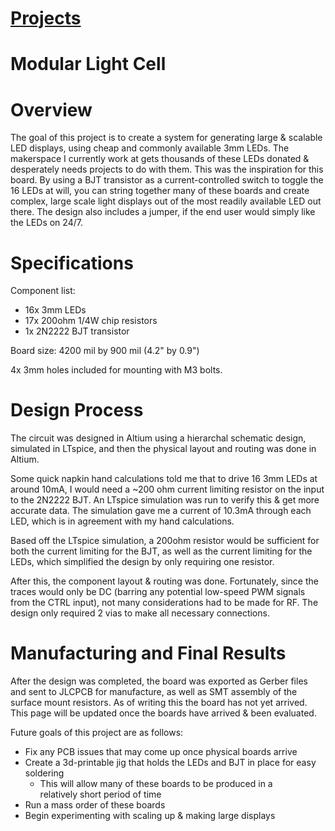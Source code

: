 # [Projects](http://vlarko.com/Projects)
# Modular Light Cell
# Overview
The goal of this project is to create a system for generating large & scalable LED displays, using cheap and commonly available 3mm LEDs. The makerspace I currently work at gets thousands of these LEDs donated & desperately needs projects to do with them. This was the inspiration for this board. By using a BJT transistor as a current-controlled switch to toggle the 16 LEDs at will, you can string together many of these boards and create complex, large scale light displays out of the most readily available LED out there. The design also includes a jumper, if the end user would simply like the LEDs on 24/7.

# Specifications
Component list:

- 16x 3mm LEDs
- 17x 200ohm 1/4W chip resistors
- 1x 2N2222 BJT transistor  
    

  
Board size: 4200 mil by 900 mil (4.2" by 0.9")  
  
4x 3mm holes included for mounting with M3 bolts.

# Design Process
The circuit was designed in Altium using a hierarchal schematic design, simulated in LTspice, and then the physical layout and routing was done in Altium.  
  
Some quick napkin hand calculations told me that to drive 16 3mm LEDs at around 10mA, I would need a ~200 ohm current limiting resistor on the input to the 2N2222 BJT. An LTspice simulation was run to verify this & get more accurate data. The simulation gave me a current of 10.3mA through each LED, which is in agreement with my hand calculations.  
  
Based off the LTspice simulation, a 200ohm resistor would be sufficient for both the current limiting for the BJT, as well as the current limiting for the LEDs, which simplified the design by only requiring one resistor.  
  
After this, the component layout & routing was done. Fortunately, since the traces would only be DC (barring any potential low-speed PWM signals from the CTRL input), not many considerations had to be made for RF. The design only required 2 vias to make all necessary connections.

# Manufacturing and Final Results
After the design was completed, the board was exported as Gerber files and sent to JLCPCB for manufacture, as well as SMT assembly of the surface mount resistors. As of writing this the board has not yet arrived. This page will be updated once the boards have arrived & been evaluated.  
  
Future goals of this project are as follows:

- Fix any PCB issues that may come up once physical boards arrive
- Create a 3d-printable jig that holds the LEDs and BJT in place for easy soldering
    - This will allow many of these boards to be produced in a relatively short period of time
- Run a mass order of these boards
- Begin experimenting with scaling up & making large displays
